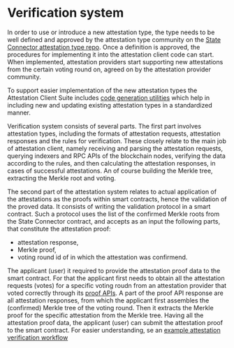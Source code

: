 # Verification system

In order to use or introduce a new attestation type, the type needs to be well defined and approved by the attestation type community on the [State Connector attestation type repo](https://github.com/flare-foundation/state-connector-attestation-types). Once a definition is approved, the procedures for implementing it into the attestation client code can start. When implemented, attestation providers start supporting new attestations from the certain voting round on, agreed on by the attestation provider community.

To support easier implementation of the new attestation types the Attestation Client Suite includes [code generation utilities](./code-generation.md) which help in including new and updating existing attestation types in a standardized manner.

Verification system consists of several parts. The first part involves attestation types, including the formats of attestation requests, attestation responses and the rules for verification. These closely relate to the main job of attestation client, namely receiving and parsing the attestation requests, querying indexers and RPC APIs of the blockchain nodes, verifying the data according to the rules, and then calculating the attestation responses, in cases of successful attestations. An of course building the Merkle tree, extracting the Merkle root and voting.

The second part of the attestation system relates to actual application of the attestations as the proofs within smart contracts, hence the validation of the proved data. It consists of writing the validation protocol in a smart contract. Such a protocol uses the list of the confirmed Merkle roots from the State Connector contract, and accepts as an input the following parts, that constitute the attestation proof:
- attestation response,
- Merkle proof,
- voting round id of in which the attestation was confirmend.

 The applicant (user) it required to provide the attestation proof data to the smart contract. For that the applicant first needs to obtain all the attestation requests (votes) for a specific voting roudn from an attestation provider that voted correctly through its [proof APIs](proof-api.md). A part of the proof API response are all attestation responses, from which the applicant first assembles the (confirmed) Merkle tree of the voting round. Then it extracts the Merkle proof for the specific attestation from the Merkle tree. Having all the attestation proof data, the applicant (user) can submit the attestation proof to the smart contract. For easier understanding, se an [example attestation verification workflow](./verification-workflow.md)
